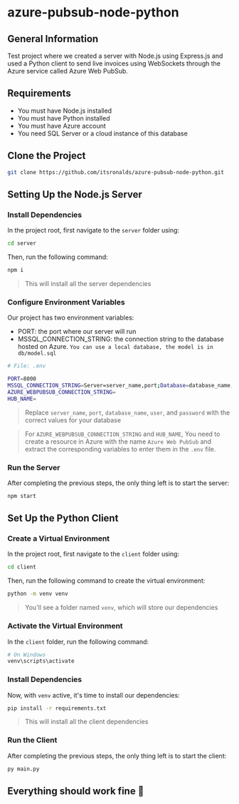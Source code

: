 # azure-pubsub-node-python

## General Information

Test project where we created a server with Node.js using Express.js and used a Python client to send live invoices using WebSockets through the Azure service called Azure Web PubSub.

## Requirements

- You must have Node.js installed
- You must have Python installed
- You must have Azure account
- You need SQL Server or a cloud instance of this database

## Clone the Project

```bash
git clone https://github.com/itsronalds/azure-pubsub-node-python.git
```

## Setting Up the Node.js Server

### Install Dependencies

In the project root, first navigate to the `server` folder using:

```bash
cd server
```

Then, run the following command:

```bash
npm i
```

> This will install all the server dependencies

### Configure Environment Variables

Our project has two environment variables:

- PORT: the port where our server will run
- MSSQL_CONNECTION_STRING: the connection string to the database hosted on Azure. `You can use a local database, the model is in db/model.sql`

```bash
# File: .env

PORT=8000
MSSQL_CONNECTION_STRING=Server=server_name,port;Database=database_name;User Id=user;Password=password;Encrypt=true
AZURE_WEBPUBSUB_CONNECTION_STRING=
HUB_NAME=
```

> Replace `server_name`, `port`, `database_name`, `user`, and `password` with the correct values for your database

> For `AZURE_WEBPUBSUB_CONNECTION_STRING` and `HUB_NAME`, You need to create a resource in Azure with the name `Azure Web PubSub` and extract the corresponding variables to enter them in the `.env` file.

### Run the Server

After completing the previous steps, the only thing left is to start the server:

```bash
npm start
```

## Set Up the Python Client

### Create a Virtual Environment

In the project root, first navigate to the `client` folder using:

```bash
cd client
```

Then, run the following command to create the virtual environment:

```bash
python -m venv venv
```

> You'll see a folder named `venv`, which will store our dependencies

### Activate the Virtual Environment

In the `client` folder, run the following command:

```bash
# On Windows
venv\scripts\activate
```

### Install Dependencies

Now, with `venv` active, it's time to install our dependencies:

```bash
pip install -r requirements.txt
```

> This will install all the client dependencies

### Run the Client

After completing the previous steps, the only thing left is to start the client:

```bash
py main.py
```

## Everything should work fine 🚀
